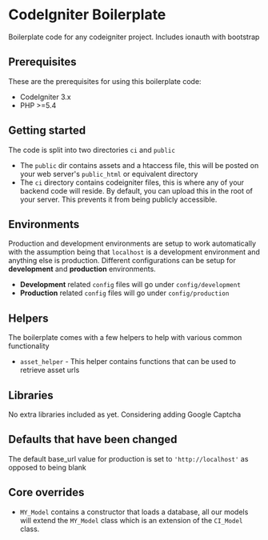 # CodeIgniter Boilerplate
Boilerplate code for any codeigniter project. Includes ionauth with bootstrap
## Prerequisites
These are the prerequisites for using this boilerplate code: 
- CodeIgniter 3.x
- PHP >=5.4

## Getting started
The code is split into two directories `ci` and `public`
- The `public` dir contains assets and a htaccess file, this will be posted on your web server's `public_html` or equivalent directory
- The `ci` directory contains codeigniter files, this is where any of your backend code will reside. By default, you can upload this in the root of your server. This prevents it from being publicly accessible.

## Environments
Production and development environments are setup to work automatically with the assumption being that `localhost` is a development environment and anything else is production. Different configurations can be setup for **development** and **production** environments.

- **Development** related `config` files will go under `config/development` 
- **Production** related `config` files will go under `config/production` 

## Helpers
The boilerplate comes with a few helpers to help with various common functionality
- `asset_helper` - This helper contains functions that can be used to retrieve asset urls

## Libraries
No extra libraries included as yet. Considering adding Google Captcha

## Defaults that have been changed
The default base_url value for production is set to `'http://localhost'` as opposed to being blank

## Core overrides
- `MY_Model` contains a constructor that loads a database, all our models will extend the `MY_Model` class which is an extension of the `CI_Model` class.
